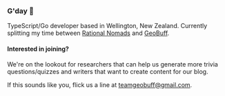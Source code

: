 ### G'day 👋

TypeScript/Go developer based in Wellington, New Zealand. Currently splitting my time between [Rational Nomads](https://github.com/rational-nomads) and [GeoBuff](https://www.geobuff.com).

#### Interested in joining?

We're on the lookout for researchers that can help us generate more trivia questions/quizzes and writers that want to create content for our blog.

If this sounds like you, flick us a line at teamgeobuff@gmail.com.
